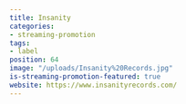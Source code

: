 ```yaml
---
title: Insanity
categories:
- streaming-promotion
tags:
- label
position: 64
image: "/uploads/Insanity%20Records.jpg"
is-streaming-promotion-featured: true
website: https://www.insanityrecords.com/
---
```


